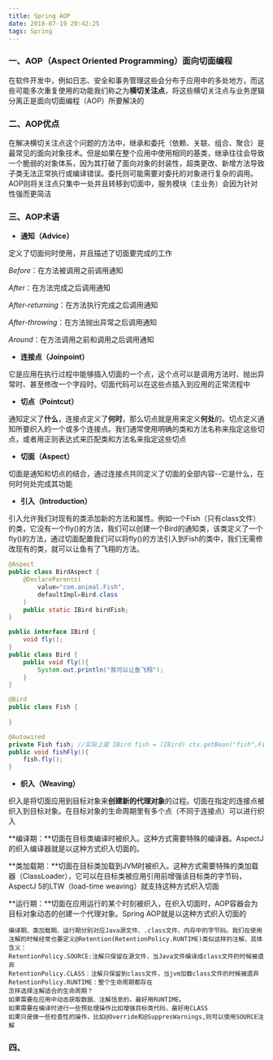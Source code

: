 ```yaml
---
title: Spring AOP
date: 2018-07-19 20:42:25
tags: Spring
---
```


### 一、AOP（Aspect Oriented Programming）面向切面编程

在软件开发中，例如日志、安全和事务管理这些会分布于应用中的多处地方，而这些可能多次重复使用的功能我们称之为**横切关注点**，将这些横切关注点与业务逻辑分离正是面向切面编程（AOP）所要解决的

### 二、AOP优点

在解决横切关注点这个问题的方法中，继承和委托（依赖、关联、组合、聚合）是最常见的面向对象技术。但是如果在整个应用中使用相同的基类，继承往往会导致一个脆弱的对象体系，因为其打破了面向对象的封装性，超类更改、新增方法导致子类无法正常执行或编译错误。委托则可能需要对委托的对象进行复杂的调用。AOP则将关注点只集中一处并且转移到切面中，服务模块（主业务）会因为针对性强而更简洁

### 三、AOP术语

- **通知（Advice）**  

定义了切面何时使用，并且描述了切面要完成的工作

*Before*：在方法被调用之前调用通知

*After*：在方法完成之后调用通知

*After-returning*：在方法执行完成之后调用通知

*After-throwing*：在方法抛出异常之后调用通知

*Around*：在方法调用之前和调用之后调用通知

- **连接点（Joinpoint）**

它是应用在执行过程中能够插入切面的一个点，这个点可以是调用方法时、抛出异常时、甚至修改一个字段时。切面代码可以在这些点插入到应用的正常流程中

- **切点（Pointcut）**

通知定义了**什么**，连接点定义了**何时**，那么切点就是用来定义**何处**的。切点定义通知所要织入的一个或多个连接点。我们通常使用明确的类和方法名称来指定这些切点，或者用正则表达式来匹配类和方法名来指定这些切点

- **切面（Aspect）**

切面是通知和切点的结合，通过连接点共同定义了切面的全部内容--它是什么，在何时何处完成其功能

- **引入（Introduction）**

引入允许我们对现有的类添加新的方法和属性。例如一个Fish（只有class文件）的类，它没有一个fly()的方法，我们可以创建一个Bird的通知类，该类定义了一个fly()的方法，通过切面配置我们可以将fly()的方法引入到Fish的类中，我们无需修改现有的类，就可以让鱼有了飞翔的方法。

```java
@Aspect
public class BirdAspect {
	@DeclareParents(
		value="com.animal.Fish",
		defaultImpl=Bird.class
	)
	public static IBird birdFish;
}
```

```java
public interface IBird {
    void fly();
}
public class Bird {
    public void fly(){
        System.out.println("我可以让鱼飞翔");
    }
}
```

```java
@Bird
public class Fish {
    
}
```

```java
@Autowired
private Fish fish; //实际上是 IBird fish = (IBird) ctx.getBean("fish",Fish.class);
public void fishFly(){
    fish.fly();
}
```

- **织入（Weaving）**

织入是将切面应用到目标对象来**创建新的代理对象**的过程。切面在指定的连接点被织入到目标对象。在目标对象的生命周期里有多个点（不同于连接点）可以进行织入

**编译期：**切面在目标类编译时被织入。这种方式需要特殊的编译器。AspectJ的织入编译器就是以这种方式织入切面的。

**类加载期：**切面在目标类加载到JVM时被织入。这种方式需要特殊的类加载器（ClassLoader），它可以在目标类被应用引用前增强该目标类的字节码，AspectJ 5的LTW（load-time weaving）就支持这种方式织入切面

**运行期：**切面在应用运行的某个时刻被织入，在织入切面时，AOP容器会为目标对象动态的创建一个代理对象。Spring AOP就是以这种方式织入切面的

```
编译期、类加载期、运行期分别对应Java源文件、.class文件、内存中的字节码。我们在使用注解的时候经常也要定义@Retention(RetentionPolicy.RUNTIME)类似这样的注解，具体含义：
RetentionPolicy.SOURCE:注解只保留在源文件，当Java文件编译成class文件的时候被遗弃
RetentionPolicy.CLASS：注解只保留到class文件，当jvm加载class文件的时候被遗弃
RetentionPolicy.RUNTIME：整个生命周期都存在
怎样选择注解适合的生命周期？
如果需要在应用中动态获取数据、注解信息的，最好用RUNTIME。
如果需要在编译时进行一些预处理操作比如增强目标类代码，最好用CLASS
如果只是做一些检查性的操作，比如@Override和@SuppresWarnings,则可以使用SOURCE注解
```



### 四、

